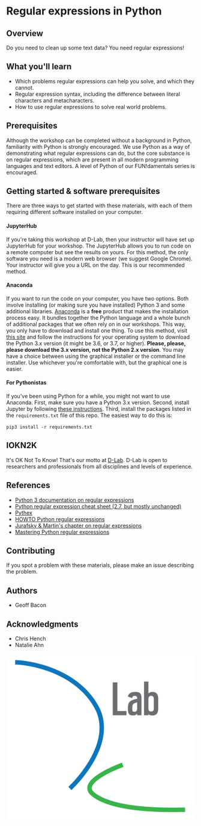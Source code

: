 # Regular expressions in Python

## Overview

Do you need to clean up some text data? You need regular expressions!

## What you'll learn
* Which problems regular expressions can help you solve, and which they cannot.
* Regular expression syntax, including the difference between literal characters and metacharacters.
* How to use regular expressions to solve real world problems.

## Prerequisites

Although the workshop can be completed without a background in Python, familiarity with Python is strongly encouraged. We use Python as a way of demonstrating what regular expressions can do, but the core substance is on regular expressions, which are present in all modern programming languages and text editors. A level of Python of our FUN!damentals series is encouraged.

## Getting started & software prerequisites

There are three ways to get started with these materials, with each of them requiring different software installed on your computer.

#### JupyterHub

If you're taking this workshop at D-Lab, then your instructor will have set up JupyterHub for your workshop. The JupyterHub allows you to run code on a remote computer but see the results on yours. For this method, the only software you need is a modern web browser (we suggest Google Chrome). Your instructor will give you a URL on the day. This is our recommended method.

#### Anaconda

If you want to run the code on your computer, you have two options. Both involve installing (or making sure you have installed) Python 3 and some additional libraries. [Anaconda](https://www.anaconda.com/what-is-anaconda/) is a **free** product that makes the installation process easy. It bundles together the Python language and a whole bunch of additional packages that we often rely on in our workshops. This way, you only have to download and install one thing. To use this method, visit [this site](https://www.anaconda.com/download/) and follow the instructions for your operating system to download the Python 3.x version (it might be 3.6, or 3.7, or higher). **Please, please, please download the 3.x version, not the Python 2.x version**. You may have a choice between using the graphical installer or the command line installer. Use whichever you're comfortable with, but the graphical one is easier.

#### For Pythonistas

If you've been using Python for a while, you might not want to use Anaconda. First, make sure you have a Python 3.x version. Second, install Jupyter by following [these instructions](http://jupyter.org/install). Third, install the packages listed in the `requirements.txt` file of this repo. The easiest way to do this is:

```
pip3 install -r requirements.txt
```

## IOKN2K

It's OK Not To Know! That's our motto at [D-Lab](http://dlab.berkeley.edu/). D-Lab is open to researchers and professionals from all disciplines and levels of experience.

## References

* [Python 3 documentation on regular expressions](https://docs.python.org/3/howto/regex.html)
* [Python regular expression cheat sheet (2.7, but mostly unchanged)](https://github.com/dlab-berkeley/regular-expressions-in-python/blob/master/regex_cheatsheet.pdf)
* [Pythex](https://pythex.org/)
* [HOWTO Python regular expressions](https://docs.python.org/3/howto/regex.html)
* [Jurafsky & Martin's chapter on regular expressions](https://web.stanford.edu/~jurafsky/slp3/2.pdf)
* [Mastering Python regular expressions](https://www.packtpub.com/application-development/mastering-python-regular-expressions)

## Contributing

If you spot a problem with these materials, please make an issue describing the problem.

## Authors

* Geoff Bacon

## Acknowledgments

* Chris Hench
* Natalie Ahn

![dlab logo](assets/logo.png)
